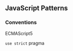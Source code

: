 ## JavaScript Patterns

### Conventions

ECMAScript5 <!-- .element: class="fragment" -->

<p class="fragment"><code>use strict</code> pragma</p>
